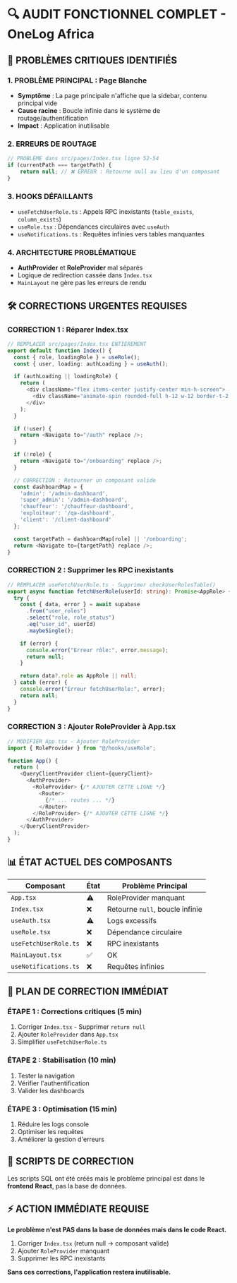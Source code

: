 # 🔍 AUDIT FONCTIONNEL COMPLET - OneLog Africa

## 🚨 PROBLÈMES CRITIQUES IDENTIFIÉS

### 1. **PROBLÈME PRINCIPAL : Page Blanche**
- **Symptôme** : La page principale n'affiche que la sidebar, contenu principal vide
- **Cause racine** : Boucle infinie dans le système de routage/authentification
- **Impact** : Application inutilisable

### 2. **ERREURS DE ROUTAGE**
```typescript
// PROBLÈME dans src/pages/Index.tsx ligne 52-54
if (currentPath === targetPath) {
    return null; // ❌ ERREUR : Retourne null au lieu d'un composant
}
```

### 3. **HOOKS DÉFAILLANTS**
- `useFetchUserRole.ts` : Appels RPC inexistants (`table_exists`, `column_exists`)
- `useRole.tsx` : Dépendances circulaires avec `useAuth`
- `useNotifications.ts` : Requêtes infinies vers tables manquantes

### 4. **ARCHITECTURE PROBLÉMATIQUE**
- **AuthProvider** et **RoleProvider** mal séparés
- Logique de redirection cassée dans `Index.tsx`
- `MainLayout` ne gère pas les erreurs de rendu

## 🛠️ CORRECTIONS URGENTES REQUISES

### CORRECTION 1 : Réparer Index.tsx
```typescript
// REMPLACER src/pages/Index.tsx ENTIÈREMENT
export default function Index() {
  const { role, loadingRole } = useRole();
  const { user, loading: authLoading } = useAuth();

  if (authLoading || loadingRole) {
    return (
      <div className="flex items-center justify-center min-h-screen">
        <div className="animate-spin rounded-full h-12 w-12 border-t-2 border-b-2 border-primary"></div>
      </div>
    );
  }

  if (!user) {
    return <Navigate to="/auth" replace />;
  }

  if (!role) {
    return <Navigate to="/onboarding" replace />;
  }

  // CORRECTION : Retourner un composant valide
  const dashboardMap = {
    'admin': '/admin-dashboard',
    'super_admin': '/admin-dashboard',
    'chauffeur': '/chauffeur-dashboard',
    'exploiteur': '/qa-dashboard',
    'client': '/client-dashboard'
  };

  const targetPath = dashboardMap[role] || '/onboarding';
  return <Navigate to={targetPath} replace />;
}
```

### CORRECTION 2 : Supprimer les RPC inexistants
```typescript
// REMPLACER useFetchUserRole.ts - Supprimer checkUserRolesTable()
export async function fetchUserRole(userId: string): Promise<AppRole> {
  try {
    const { data, error } = await supabase
      .from("user_roles")
      .select("role, role_status")
      .eq("user_id", userId)
      .maybeSingle();

    if (error) {
      console.error("Erreur rôle:", error.message);
      return null;
    }

    return data?.role as AppRole || null;
  } catch (error) {
    console.error("Erreur fetchUserRole:", error);
    return null;
  }
}
```

### CORRECTION 3 : Ajouter RoleProvider à App.tsx
```typescript
// MODIFIER App.tsx - Ajouter RoleProvider
import { RoleProvider } from "@/hooks/useRole";

function App() {
  return (
    <QueryClientProvider client={queryClient}>
      <AuthProvider>
        <RoleProvider> {/* AJOUTER CETTE LIGNE */}
          <Router>
            {/* ... routes ... */}
          </Router>
        </RoleProvider> {/* AJOUTER CETTE LIGNE */}
      </AuthProvider>
    </QueryClientProvider>
  );
}
```

## 📊 ÉTAT ACTUEL DES COMPOSANTS

| Composant | État | Problème Principal |
|-----------|------|-------------------|
| `App.tsx` | ⚠️ | RoleProvider manquant |
| `Index.tsx` | ❌ | Retourne `null`, boucle infinie |
| `useAuth.tsx` | ⚠️ | Logs excessifs |
| `useRole.tsx` | ❌ | Dépendance circulaire |
| `useFetchUserRole.ts` | ❌ | RPC inexistants |
| `MainLayout.tsx` | ✅ | OK |
| `useNotifications.ts` | ❌ | Requêtes infinies |

## 🎯 PLAN DE CORRECTION IMMÉDIAT

### ÉTAPE 1 : Corrections critiques (5 min)
1. Corriger `Index.tsx` - Supprimer `return null`
2. Ajouter `RoleProvider` dans `App.tsx`
3. Simplifier `useFetchUserRole.ts`

### ÉTAPE 2 : Stabilisation (10 min)
1. Tester la navigation
2. Vérifier l'authentification
3. Valider les dashboards

### ÉTAPE 3 : Optimisation (15 min)
1. Réduire les logs console
2. Optimiser les requêtes
3. Améliorer la gestion d'erreurs

## 🔧 SCRIPTS DE CORRECTION

Les scripts SQL ont été créés mais le problème principal est dans le **frontend React**, pas la base de données.

## ⚡ ACTION IMMÉDIATE REQUISE

**Le problème n'est PAS dans la base de données mais dans le code React.**

1. Corriger `Index.tsx` (return null → composant valide)
2. Ajouter `RoleProvider` manquant
3. Supprimer les RPC inexistants

**Sans ces corrections, l'application restera inutilisable.**
